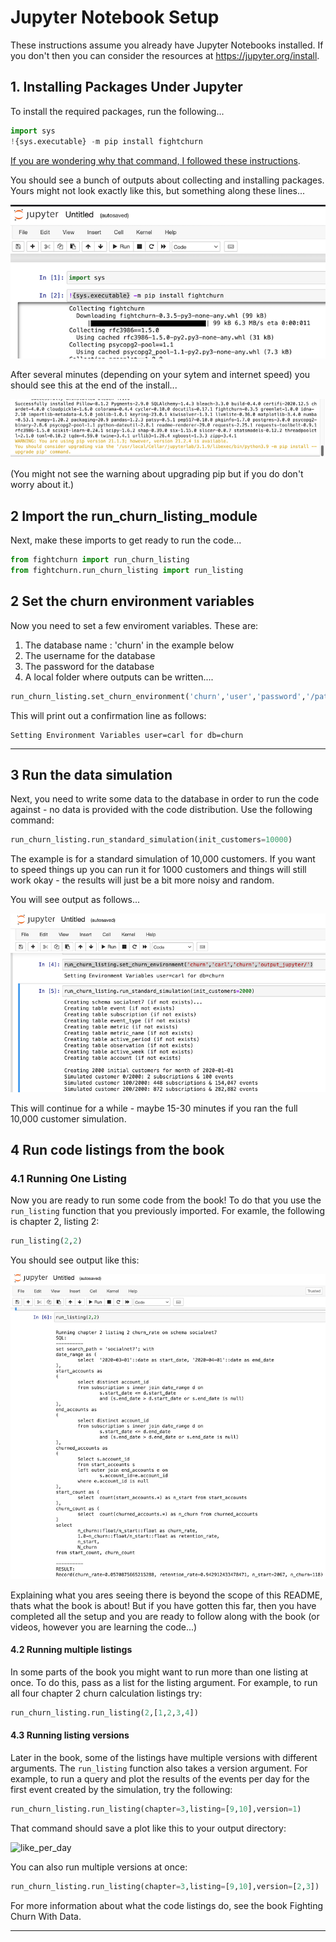 

<a name="notebook"/>

# Jupyter Notebook Setup

These instructions assume you already have Jupyter Notebooks installed. If you don't then you can consider the resources at https://jupyter.org/install. 

## 1. Installing Packages Under Jupyter


To install the required packages, run the following...

```python
import sys
!{sys.executable} -m pip install fightchurn
```

[If you are wondering why that command, I followed these instructions](https://jakevdp.github.io/blog/2017/12/05/installing-python-packages-from-jupyter/).

You should see a bunch of outputs about collecting and installing packages. Yours might not look exactly like this, but something along these lines...

![Install package with pip](note1_env_start.png)

After several minutes (depending on your sytem and internet speed) you should see this at the end of the install...

![Successful package install](./note2_env_done.png)

(You might not see the warning about upgrading pip but if you do don't worry about it.)

## 2 Import the run_churn_listing_module

Next, make these imports to get ready to run the code...

```python
from fightchurn import run_churn_listing
from fightchurn.run_churn_listing import run_listing
```

## 2  Set the churn environment variables

Now you need to set a few enviroment variables. These are:

1. The database name : 'churn' in the example below
2. The username for the database 
3. The password for the database
4. A local folder where  outputs can be written....


```python
run_churn_listing.set_churn_environment('churn','user','password','/path/to/my_churn_output_folder')
```

This will print out a confirmation line as follows:

```
Setting Environment Variables user=carl for db=churn
```



---

<a name="simulate"/>

## 3 Run the data simulation

Next, you need to write some data to the database in order to run the code against - no data is provided with the code distribution. Use the following command:


```python
run_churn_listing.run_standard_simulation(init_customers=10000)
```

The example is for a standard simulation of 10,000 customers. If you want to speed things up you can run it for 1000 customers and things will still work okay - the results will just be a bit more noisy and random.

You will see output as follows...

![Setup environment and Run Simulation](note3_sim.png)

This will continue for a while - maybe 15-30 minutes if you ran the full 10,000 customer simulation.

<a name="run"/>

## 4 Run code listings from the book

### 4.1 Running One Listing

Now you are ready to run some code from the book! To do that you use the `run_listing` function that you previously imported. For examle, the following is chapter 2, listing 2:


```python
run_listing(2,2)
```

You should see output like this:

![Run Listing](note4_churn.png)

Explaining what you ares seeing there is beyond the scope of this README, thats what the book is about! But if you have gotten this far, then you have completed all the setup and you are ready to follow along with the book (or videos, however you are learning the code...)

#### 4.2 Running multiple listings

In some parts of the book you might want to run more than one listing at once. To do this, 
pass as a list for the listing argument. For example, to run all four chapter 2 churn 
calculation listings try:


```python
run_churn_listing.run_listing(2,[1,2,3,4])
```


#### 4.3 Running listing versions

Later in the book, some of the listings have multiple versions with different arguments. The 
`run_listing` function also takes a version argument. For example, to run a query and plot the 
results of the events per day for the first event created by the simulation, try the following:


```python
run_churn_listing.run_listing(chapter=3,listing=[9,10],version=1)
```

That command should save a plot like this to your output directory:

![like_per_day](/Users/carl/Documents/churn/fight-churn/readme_files/like_per_day.png)

You can also run multiple versions at once:


```python
run_churn_listing.run_listing(chapter=3,listing=[9,10],version=[2,3])
```

For more information about what the code listings do, see the book Fighting Churn With Data.

------

